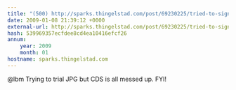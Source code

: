 ```yaml
---
title: "(500) http://sparks.thingelstad.com/post/69230225/tried-to-sign-up-for-a-trial-subscription-to-jpg"
date: 2009-01-08 21:39:12 +0000
external-url: http://sparks.thingelstad.com/post/69230225/tried-to-sign-up-for-a-trial-subscription-to-jpg
hash: 539969357ecfdee8cd4ea10416efcf26
annum:
    year: 2009
    month: 01
hostname: sparks.thingelstad.com
---
```


@lbm Trying to trial JPG but CDS is all messed up. FYI! 

